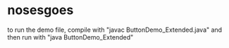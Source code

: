# nosesgoes

to run the demo file, compile with "javac ButtonDemo_Extended.java" and then run with "java ButtonDemo_Extended"
